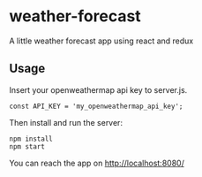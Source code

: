 # weather-forecast

A little weather forecast app using react and redux

## Usage

Insert your openweathermap api key to server.js.
```
const API_KEY = 'my_openweathermap_api_key';
```

Then install and run the server:
```
npm install
npm start
```
You can reach the app on [http://localhost:8080/](http://localhost:8080/)
